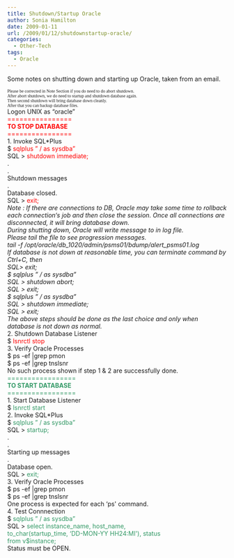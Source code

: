 ```yaml
---
title: Shutdown/Startup Oracle
author: Sonia Hamilton
date: 2009-01-11
url: /2009/01/12/shutdownstartup-oracle/
categories:
  - Other-Tech
tags:
  - Oracle
---
```

Some notes on shutting down and starting up Oracle, taken from an email.
<!--more-->


<div dir="ltr">
  <span style="font-family:tahoma;font-size:x-small;">Please be corrected in Note Section if you do need to do abort shutdown.</span>
</div>

<div dir="ltr">
  <span style="font-family:tahoma;font-size:x-small;">After abort shutdown, we do need to startup and shutdown database again. </span>
</div>

<div dir="ltr">
  <span style="font-family:tahoma;font-size:x-small;">Then second shutdown will bring database down cleanly.</span>
</div>

<div dir="ltr">
  <span style="font-family:tahoma;font-size:x-small;">After that you can backup database files.</span>
</div>

<div>
  Logon UNIX as &#8220;oracle&#8221;
</div>

<div>
  <span style="color:#ff0000;">================</span>
</div>

<div>
  <span style="color:#ff0000;"><strong>TO STOP DATABASE</strong></span>
</div>

<div>
  <span style="color:#ff0000;">================</span>
</div>

<div>
  1. Invoke SQL*Plus
</div>

<div>
  $ <span style="color:#ff0000;">sqlplus &#8221; / as sysdba&#8221;</span>
</div>

<div>
  SQL > <span style="color:#ff0000;">shutdown immediate;</span>
</div>

<div>
  .
</div>

<div>
  .
</div>

<div>
  Shutdown messages
</div>

<div>
  .
</div>

<div>
  Database closed.
</div>

<div>
  SQL > <span style="color:#ff0000;">exit;</span>
</div>

<div>
  <span style="color:#ff0000;"> </span>
</div>

<div>
  <em>Note : If there are connections to DB, Oracle may take some</em><em> time</em><em> to rollback each connection</em><em>&#8216;s</em><em> job and then </em><em>close the session</em><em>. Once all connect</em><em>ions are disconnected</em><em>, it will bring database down.</em>
</div>

<div>
  <em>During shutting down, Oracle will write</em><em> message to</em><em> in log file.</em><em> </em>
</div>

<div>
  <em>Please tail </em><em>the</em><em> file to see progression messages.</em>
</div>

<div>
  <em>tail -f /opt/oracle/db_1020/admin/psms01/bdump/alert_psms01.log</em>
</div>

<div>
  <em>If database is not down at reasonable time, you can terminate </em><em>command</em><em> by Ctrl+C,</em><em> </em><em>t</em><em>hen</em>
</div>

<div>
  <em>SQL> exit;</em>
</div>

<div>
  <em>$ sqlplus &#8221; / as sysdba&#8221;</em>
</div>

<div>
  <em>SQL > shutdown abort;</em>
</div>

<div>
  <em>SQL > exit;</em>
</div>

<div>
  <em>$ sqlplus &#8221; / as sysdba&#8221;</em>
</div>

<div>
  <em>SQL > shutdown immediate;</em>
</div>

<div>
  <em>SQL > exit;</em>
</div>

<div>
  <em>The above steps should be done as </em><em>the </em><em>last choice and only </em><em>when<br /> </em><em>database is not</em><em> </em><em>down as normal.</em>
</div>

<div>
  2. Shutdown Database Listener
</div>

<div>
  $ <span style="color:#ff0000;">lsnrctl stop </span>
</div>

<div>
  3. Verify Oracle Processes
</div>

<div>
  $ ps -ef |grep pmon
</div>

<div>
  $ ps -ef |grep tnslsnr
</div>

<div>
  No such process shown if step 1 & 2 are successfully done.
</div>

<div>
  <span style="color:#339966;">=================</span>
</div>

<div>
  <span style="color:#339966;"><strong>TO ST</strong><strong>ART</strong><strong> DATABASE</strong></span>
</div>

<div>
  <span style="color:#339966;">=================</span>
</div>

<div>
  1. Start Database Listener
</div>

<div>
  $ <span style="color:#339966;">lsnrctl st</span><span style="color:#339966;">art</span>
</div>

<div>
  2. Invoke SQL*Plus
</div>

<div>
  $ <span style="color:#339966;">sqlplus &#8221; / as sysdba&#8221;</span>
</div>

<div>
  SQL > <span style="color:#339966;">startup</span><span style="color:#339966;">;</span>
</div>

<div>
  .
</div>

<div>
  .
</div>

<div>
  Starting up messages
</div>

<div>
  .
</div>

<div>
  Database open.
</div>

<div>
  SQL > <span style="color:#339966;">exit;</span>
</div>

<div>
  3. Verify Oracle Processes
</div>

<div>
  $ ps -ef |grep pmon
</div>

<div>
  $ ps -ef |grep tnslsnr
</div>

<div>
  One process is expected for each &#8216;ps' command.
</div>

<div>
  4. Test Connnection
</div>

<div>
  $ <span style="color:#339966;">sqlplus &#8221; / as sysdba&#8221;</span>
</div>

<div>
  SQL > <span style="color:#339966;">select </span><span style="color:#339966;">instance_name, host_name, </span>
</div>

<div>
  <span style="color:#339966;"> to_char(startup_time, &#8216;DD-MON-YY HH24:MI'), status </span>
</div>

<div>
  <span style="color:#339966;"> from v$instance;</span>
</div>

<div>
  Status must be OPEN.
</div>
